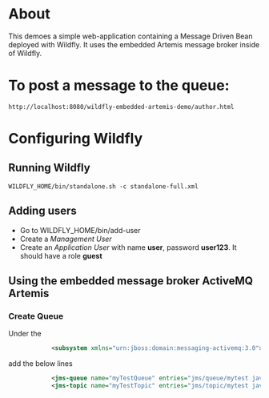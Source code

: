 # About

This demoes a simple web-application containing a Message Driven Bean deployed with Wildfly. It uses the embedded Artemis message broker inside of Wildfly.


# To post a message to the queue:

	http://localhost:8080/wildfly-embedded-artemis-demo/author.html


# Configuring Wildfly

## Running Wildfly
	WILDFLY_HOME/bin/standalone.sh -c standalone-full.xml

## Adding users

- Go to WILDFLY_HOME/bin/add-user
- Create a *Management User*
- Create an *Application User* with name **user**, password **user123**. It should have a role **guest**

## Using the embedded message broker ActiveMQ Artemis

### Create Queue

Under the

``` xml
			<subsystem xmlns="urn:jboss:domain:messaging-activemq:3.0">
```

add the below lines

``` xml
			<jms-queue name="myTestQueue" entries="jms/queue/mytest java:jboss/exported/jms/queue/mytest"/>
			<jms-topic name="myTestTopic" entries="jms/topic/mytest java:jboss/exported/jms/topic/mytest"/>
```
	


	